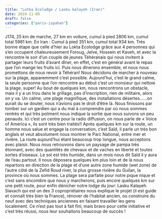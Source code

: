 ```yaml
---
title: "Lotka Ecolodge / Lasku kalayeh (Iran)"
date: 2019-11-09
draft: false
categories: ["paris-ispahan"]
---
```


J174, 25 km de marche, 27 km en voiture, cumul à pied 2806 km, cumul total 5981 km. En Iran : Cumul à pied 351 km, cumul total 934 km.
Très bonne étape que celle d’hier au Lokta Ecolodge grâce aux 4 personnes qui s’en occupent chaleureusement Foroug, Jelve, Hossein et Kaveh, et avec la rencontre le soir d’un couple de jeunes Téhéranais qui nous invitent à partager leurs fruits d’avant dîner, en effet, c’est en général avant le repas que l’on mange les fruits ici. Puis nous dînerons ensemble, et nous nous promettons de nous revoir à Téhéran!
Nous décidons de marcher à nouveau sur la plage, apparemment c’est possible. Aujourd’hui, c’est le grand calme, la seule personne que l’on rencontre au début c’est un monsieur qui nettoie la plage, super! Au bout de quelques km, nous rencontrons un obstacle, mais il y a un trou dans le grillage, pas d’inscription, rien de militaire, alors on y va. Un calme, une plage magnifique, des installations désertes……on aurait du se douter, nous n’avions pas le droit d’être là. Nous finissons par tomber sur un gardien qui a du mal à comprendre par où nous sommes rentrés et qui très poliment nous indique la sortie que nous suivons un peu penauds. Ici c’est un centre pour la radio diffusion, on nous parle de « Voice of America », ils sont très bien traités!!
Après quelques km sur la route, un homme nous salue et engage la conversation, c’est Saïd, il parle un très bon anglais et veut absolument nous montrer le Parc National, entre mer et rivière. La route aujourd’hui étant beaucoup trop longue, nous acceptons avec plaisir. Nous nous retrouvons dans un paysage de pampa très étonnant, avec des quantités de chevaux et de vaches en liberté et toutes sortes d’oiseaux. Le sol est très humide, dans un mois nous dit Saïd il y aura de l’eau partout. Il nous déposera quelques km plus loin et de là nous repartons en direction de la plage et d’une autre zone humide (wet zone) de l’autre côté de la Zefid Roud river, la plus grosse rivière du Guilan, la province où nous sommes. La plage sera parfaite pour notre pique nique et c’est sans encombre que nous y marcherons, puis encore quelques km sur une petit route, pour enfin dénicher notre lodge du jour: Lasku Kalayeh. Siavach qui est un des 3 copropriétaires nous explique le projet (il est guide et connaît très bien la France), rénover de l’habitat ancien, ou construire du neuf avec des techniques anciennes en faisant travailler les gens localement.
Ce n’est pas tout à fait fini, mais bravo pour cette initiative et c’est très réussi, nous leur souhaitons beaucoup de succès !

